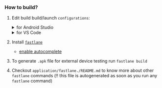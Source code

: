 ### How to build?

1. Edit build build/launch `configurations`:
   <details>
      <summary>for Android Studio</summary>

    - open `Run/Debug Configurations`
    - add into `Additional run args` next line:
      `additional run args`: `--dart-define=DF_APP_ID="ua.andriyantonov.tales.dev" --dart-define=DF_APP_NAME="Казки[d]" --dart-define=DF_STAGE_NAME="dev"`

   </details>
   <details>
      <summary>for VS Code</summary>

    - how to add `launch configurations`
      read [here](https://code.visualstudio.com/docs/editor/debugging#_launch-configurations)
    - modify `launch.json`:
         ```json
         {
           "version": "0.2.0",
           "configurations": [
             {
               "name": "application",
               "cwd": "application",
               "request": "launch",
               "type": "dart",
               "args": [                                                      // <-- add this
                 "--dart-define", "DF_APP_ID=ua.andriyantonov.tales.dev",     // <-- add this
                 "--dart-define", "DF_APP_NAME=Казки[d]",                     // <-- add this
                 "--dart-define", "DF_STAGE_NAME=dev"                         // <-- add this
               ]                                                              // <-- add this
             }
           ]
         }
         ```   
   </details>

1. Install [`fastlane`](https://docs.fastlane.tools/#installing-fastlane)
   * [enable autocomplete](https://medium.com/wandercodes/how-to-enable-tab-auto-complete-for-fastlane-lane-names-2736eb4ed3d7)
1. To generate `.apk` file for external device testing run `fastlane build`
1. Checkout `application/fastlane./README.md` to know more about other `fastlane`
   commands (‼️ this file is autogenerated as soon as you run any `fastlane` command)
